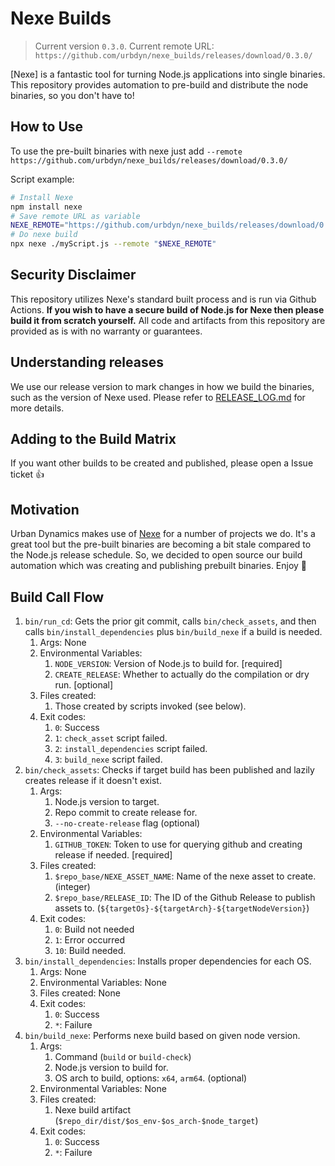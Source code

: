 # Nexe Builds

> Current version `0.3.0`. Current remote URL: `https://github.com/urbdyn/nexe_builds/releases/download/0.3.0/`

[Nexe] is a fantastic tool for turning Node.js applications into single binaries.
This repository provides automation to pre-build and distribute the node binaries, so you don't have to!


## How to Use

To use the pre-built binaries with nexe just add `--remote https://github.com/urbdyn/nexe_builds/releases/download/0.3.0/`

Script example:

```bash
# Install Nexe
npm install nexe
# Save remote URL as variable
NEXE_REMOTE="https://github.com/urbdyn/nexe_builds/releases/download/0.3.0/"
# Do nexe build
npx nexe ./myScript.js --remote "$NEXE_REMOTE"
```

## Security Disclaimer

This repository utilizes Nexe's standard built process and is run via Github Actions.
**If you wish to have a secure build of Node.js for Nexe then please build it from scratch yourself.**
All code and artifacts from this repository are provided as is with no warranty or guarantees.

## Understanding releases

We use our release version to mark changes in how we build the binaries, such as the version of Nexe used.
Please refer to [RELEASE_LOG.md](./RELEASE_LOG.md) for more details.

## Adding to the Build Matrix

If you want other builds to be created and published, please open a Issue ticket 👍

## Motivation

Urban Dynamics makes use of [Nexe](https://github.com/nexe/nexe) for a number of projects we do.
It's a great tool but the pre-built binaries are becoming a bit stale compared to the Node.js release schedule.
So, we decided to open source our build automation which was creating and publishing prebuilt binaries.
Enjoy 🚀

## Build Call Flow  

1. `bin/run_cd`: Gets the prior git commit, calls `bin/check_assets`, and then calls `bin/install_dependencies` plus `bin/build_nexe` if a build is needed.
    1. Args: None
    2. Environmental Variables:
        1. `NODE_VERSION`: Version of Node.js to build for. [required]
        2. `CREATE_RELEASE`: Whether to actually do the compilation or dry run. [optional]
    3. Files created:
        1. Those created by scripts invoked (see below).
    4. Exit codes:
        1. `0`: Success
        2. `1`: `check_asset` script failed.
        3. `2`: `install_dependencies` script failed.
        4. `3`: `build_nexe` script failed.
2. `bin/check_assets`: Checks if target build has been published and lazily creates release if it doesn't exist.
    1. Args:
        1. Node.js version to target.
        2. Repo commit to create release for.
        3. `--no-create-release` flag (optional)
    2. Environmental Variables:
        1. `GITHUB_TOKEN`: Token to use for querying github and creating release if needed. [required]
    3. Files created:
        1. `$repo_base/NEXE_ASSET_NAME`: Name of the nexe asset to create. (integer)
        2. `$repo_base/RELEASE_ID`: The ID of the Github Release to publish assets to. (`${targetOs}-${targetArch}-${targetNodeVersion}`)
    4. Exit codes:
        1. `0`: Build not needed
        2. `1`: Error occurred
        3. `10`: Build needed.
2. `bin/install_dependencies`: Installs proper dependencies for each OS.
    1. Args: None
    2. Environmental Variables: None
    3. Files created: None
    4. Exit codes:
        1. `0`: Success
        2. `*`: Failure
3. `bin/build_nexe`: Performs nexe build based on given node version.
    1. Args:
        1. Command (`build` or `build-check`)
        2. Node.js version to build for.
        3. OS arch to build, options: `x64`, `arm64`. (optional)
    2. Environmental Variables: None
    3. Files created:
        1. Nexe build artifact (`$repo_dir/dist/$os_env-$os_arch-$node_target`)
    4. Exit codes:
        1. `0`: Success
        2. `*`: Failure
